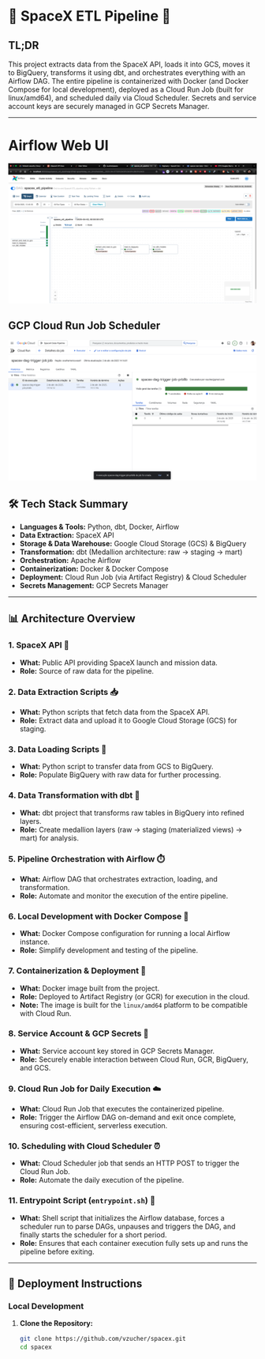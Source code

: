 # 🚀 SpaceX ETL Pipeline 🌌

## TL;DR
This project extracts data from the SpaceX API, loads it into GCS, moves it to BigQuery, transforms it using dbt, and orchestrates everything with an Airflow DAG. The entire pipeline is containerized with Docker (and Docker Compose for local development), deployed as a Cloud Run Job (built for linux/amd64), and scheduled daily via Cloud Scheduler. Secrets and service account keys are securely managed in GCP Secrets Manager.

---

# Airflow Web UI

![alt text](image.png)

## GCP Cloud Run Job Scheduler 

![alt text](image-1.png)

## 🛠️ Tech Stack Summary
- **Languages & Tools:** Python, dbt, Docker, Airflow
- **Data Extraction:** SpaceX API
- **Storage & Data Warehouse:** Google Cloud Storage (GCS) & BigQuery
- **Transformation:** dbt (Medallion architecture: raw → staging → mart)
- **Orchestration:** Apache Airflow
- **Containerization:** Docker & Docker Compose
- **Deployment:** Cloud Run Job (via Artifact Registry) & Cloud Scheduler
- **Secrets Management:** GCP Secrets Manager

---

## 📊 Architecture Overview

### 1. SpaceX API 🚀
- **What:** Public API providing SpaceX launch and mission data.
- **Role:** Source of raw data for the pipeline.

### 2. Data Extraction Scripts 📥
- **What:** Python scripts that fetch data from the SpaceX API.
- **Role:** Extract data and upload it to Google Cloud Storage (GCS) for staging.

### 3. Data Loading Scripts 🚚
- **What:** Python script to transfer data from GCS to BigQuery.
- **Role:** Populate BigQuery with raw data for further processing.

### 4. Data Transformation with dbt 🧹
- **What:** dbt project that transforms raw tables in BigQuery into refined layers.
- **Role:** Create medallion layers (raw → staging (materialized views) → mart) for analysis.

### 5. Pipeline Orchestration with Airflow ⏱️
- **What:** Airflow DAG that orchestrates extraction, loading, and transformation.
- **Role:** Automate and monitor the execution of the entire pipeline.

### 6. Local Development with Docker Compose 🐳
- **What:** Docker Compose configuration for running a local Airflow instance.
- **Role:** Simplify development and testing of the pipeline.

### 7. Containerization & Deployment 🚢
- **What:** Docker image built from the project.
- **Role:** Deployed to Artifact Registry (or GCR) for execution in the cloud.
- **Note:** The image is built for the `linux/amd64` platform to be compatible with Cloud Run.

### 8. Service Account & GCP Secrets 🔑
- **What:** Service account key stored in GCP Secrets Manager.
- **Role:** Securely enable interaction between Cloud Run, GCR, BigQuery, and GCS.

### 9. Cloud Run Job for Daily Execution ☁️
- **What:** Cloud Run Job that executes the containerized pipeline.
- **Role:** Trigger the Airflow DAG on-demand and exit once complete, ensuring cost-efficient, serverless execution.

### 10. Scheduling with Cloud Scheduler ⏰
- **What:** Cloud Scheduler job that sends an HTTP POST to trigger the Cloud Run Job.
- **Role:** Automate the daily execution of the pipeline.

### 11. Entrypoint Script (`entrypoint.sh`) 🔄
- **What:** Shell script that initializes the Airflow database, forces a scheduler run to parse DAGs, unpauses and triggers the DAG, and finally starts the scheduler for a short period.
- **Role:** Ensures that each container execution fully sets up and runs the pipeline before exiting.

---

## 🚀 Deployment Instructions

### Local Development

1. **Clone the Repository:**
   ```bash
   git clone https://github.com/vzucher/spacex.git
   cd spacex
